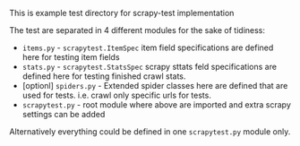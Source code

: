 This is example test directory for scrapy-test implementation

The test are separated in 4 different modules for the sake of tidiness:  

* `items.py` - `scrapytest.ItemSpec` item field specifications are defined here for testing item fields
* `stats.py` - `scrapytest.StatsSpec` scrapy sttats feld specifications are defined here for testing finished crawl stats.
* [optionl] `spiders.py` - Extended spider classes here are defined that are used for tests. i.e. crawl only specific urls for tests.  
* `scrapytest.py` - root module where above are imported and extra scrapy settings can be added

Alternatively everything could be defined in one `scrapytest.py` module only.